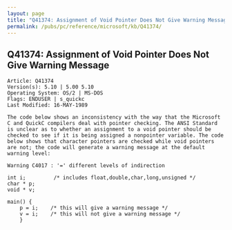 ```yaml
---
layout: page
title: "Q41374: Assignment of Void Pointer Does Not Give Warning Message"
permalink: /pubs/pc/reference/microsoft/kb/Q41374/
---
```


## Q41374: Assignment of Void Pointer Does Not Give Warning Message

	Article: Q41374
	Version(s): 5.10 | 5.00 5.10
	Operating System: OS/2 | MS-DOS
	Flags: ENDUSER | s_quickc
	Last Modified: 16-MAY-1989
	
	The code below shows an inconsistency with the way that the Microsoft
	C and QuickC compilers deal with pointer checking. The ANSI Standard
	is unclear as to whether an assignment to a void pointer should be
	checked to see if it is being assigned a nonpointer variable. The code
	below shows that character pointers are checked while void pointers
	are not; the code will generate a warning message at the default
	warning level:
	
	Warning C4017 : '=' different levels of indirection
	
	int i;         /* includes float,double,char,long,unsigned */
	char * p;
	void * v;
	
	main() {
	    p = i;    /* this will give a warning message */
	    v = i;    /* this will not give a warning message */
	    }
